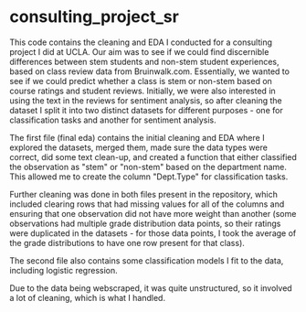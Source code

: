 # consulting_project_sr
This code contains the cleaning and EDA I conducted for a consulting project I did at UCLA. Our aim was to see if we could find discernible differences between stem students and non-stem student experiences, based on class review data from Bruinwalk.com. Essentially, we wanted to see if we could predict whether a class is stem or non-stem based on course ratings and student reviews. Initially, we were also interested in using the text in the reviews for sentiment analysis, so after cleaning the dataset I split it into two distinct datasets for different purposes - one for classification tasks and another for sentiment analysis. 

The first file (final eda) contains the initial cleaning and EDA where I explored the datasets, merged them, made sure the data types were correct, did some text clean-up, and created a function that either classified the observation as "stem" or "non-stem" based on the department name. This allowed me to create the column "Dept.Type" for classification tasks. 

Further cleaning was done in both files present in the repository, which included clearing rows that had missing values for all of the columns and ensuring that one observation did not have more weight than another (some observations had multiple grade distribution data points, so their ratings were duplicated in the datasets - for those data points, I took the average of the grade distributions to have one row present for that class). 

The second file also contains some classification models I fit to the data, including logistic regression. 

Due to the data being webscraped, it was quite unstructured, so it involved a lot of cleaning, which is what I handled. 
